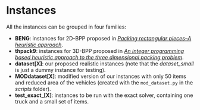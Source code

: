 # Instances

All the instances can be grouped in four families:
- **BENG**: instances for 2D-BPP proposed in [*Packing rectangular pieces–A heuristic approach*](https://academic.oup.com/comjnl/article/25/3/353/369826).
- **thpack9**: instances for 3D-BPP proposed in [*An integer programming based heuristic approach to the three dimensional packing problem*](https://iaorifors.com/paper/4516).
- **dataset[X]**: our proposed realistic instances (note that the *dataset_small* is just a dummy instance for testing). 
- **MODdataset[X]**: modified version of our instances with only 50 items and reduced area of the vehicles (created with the `mod_dataset.py` in the *scripts* folder).
- **test_exact_[X]**: instances to be run with the exact solver, containing one truck and a small set of items.